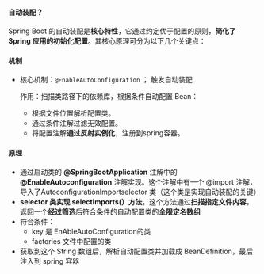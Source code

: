 #### 自动装配？

Spring Boot 的自动装配是**核心特性**，它通过约定优于配置的原则，**简化了 Spring 应用的初始化配置**。其核心原理可分为以下几个关键点：



#### 机制

- 核心机制：`@EnableAutoConfiguration`  ； 触发自动装配

  作用：扫描类路径下的依赖库，根据条件自动配置 Bean：

  - 根据文件位置解析配置类。
  - 通过条件注解过滤无效配置。
  - 将配置注解**通过反射实例化**，注册到spring容器。

#### 原理

- 通过启动类的 **@SpringBootApplication** 注解中的 **@EnableAutoconfiguration** 注解实现。这个注解中有一个 @import 注解，导入了AutoconfigurationImportselector 类（这个类是实现自动装配的关键）
-  **selector 类实现 selectImports(）方法**，这个方法通过**扫描指定文件内容**，返回一个**经过筛选**后符合条件的自动配置类的**全限定名数组**
  - 符合条件：
    - key 是 EnAbleAutoConfiguration的类
    - factories 文件中配置的类
- 获取到这个 String 数组后，解析自动配置类并加载成 BeanDefinition，最后注入到 spring 容器
  

